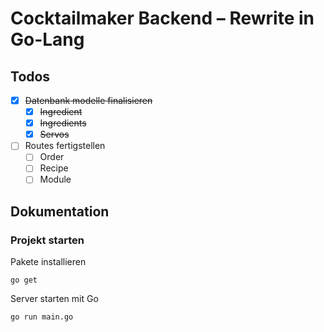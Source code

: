 # Cocktailmaker Backend – Rewrite in Go-Lang

## Todos

* [X] ~~Datenbank modelle finalisieren~~
  * [X] ~~Ingredient~~
  * [X] ~~Ingredients~~
  * [X] ~~Servos~~
* [ ] Routes fertigstellen
  * [ ] Order
  * [ ] Recipe
  * [ ] Module

## Dokumentation

### Projekt starten

Pakete installieren
```
go get
```

Server starten mit Go
```
go run main.go
```
